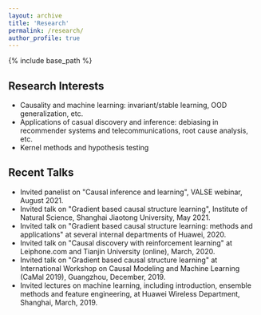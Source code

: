 ```yaml
---
layout: archive
title: 'Research'
permalink: /research/
author_profile: true
---
```


{% include base_path %}

Research Interests
---
* Causality and machine learning: invariant/stable learning, OOD generalization, etc.
* Applications of casual discovery and inference: debiasing in recommender systems and telecommunications, root cause analysis, etc.
* Kernel methods and hypothesis testing

Recent Talks
---
* Invited panelist on "Causal inference and learning", VALSE webinar, August 2021.
* Invited talk on "Gradient based causal structure learning", Institute of Natural Science, Shanghai Jiaotong University, May 2021.
* Invited talk on "Gradient based causal structure learning: methods and applications" at several internal departments of Huawei, 2020. 
* Invited talk on "Causal discovery with reinforcement learning" at Leiphone.com and Tianjin University (online), March, 2020.
* Invited talk on "Gradient based causal structure learning" at International Workshop on Causal Modeling and Machine Learning (CaMal 2019), Guangzhou, December, 2019.
* Invited lectures on machine learning, including introduction, ensemble methods and feature engineering, at Huawei Wireless Department, Shanghai, March, 2019.


